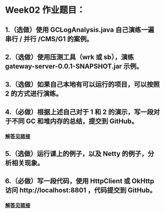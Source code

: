 # Week02 作业题目：

## 1.（选做）使用 GCLogAnalysis.java 自己演练一遍串行 / 并行 /CMS/G1 的案例。

## 2.（选做）使用压测工具（wrk 或 sb），演练 gateway-server-0.0.1-SNAPSHOT.jar 示例。

## 3.（选做）如果自己本地有可以运行的项目，可以按照 2 的方式进行演练。

## 4.（必做）根据上述自己对于 1 和 2 的演示，写一段对于不同 GC 和堆内存的总结，提交到 GitHub。

### [解答见链接](https://github.com/Amy-Dai/Geekbang-Homework-JAVA-2022/blob/master/week02/Q4.md)

## 5.（选做）运行课上的例子，以及 Netty 的例子，分析相关现象。
## 6.（必做）写一段代码，使用 HttpClient 或 OkHttp 访问  http://localhost:8801 ，代码提交到 GitHub。

### [解答见链接]()
